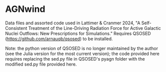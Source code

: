 # AGNwind
Data files and assorted code used in Lattimer &amp; Cranmer 2024, "A Self-Consistent Treatment of the Line-Driving Radiation Force for Active Galactic Nuclei Outflows: New Prescriptions for Simulations."  Requires QSOSED (https://github.com/arnauqb/qsosed) to be installed. 

Note: the python version of QSOSED is no longer maintained by the author (see the Julia version for the most current version); the code provided here requires replacing the sed.py file in QSOSED's pyagn folder with the modified sed.py file provided here.
